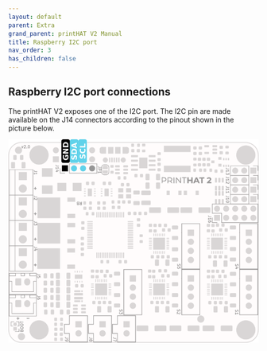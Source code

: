 ```yaml
---
layout: default
parent: Extra
grand_parent: printHAT V2 Manual
title: Raspberry I2C port
nav_order: 3
has_children: false
---
```


## Raspberry I2C port connections
The printHAT V2 exposes one of the I2C port. The I2C pin are made available on the J14 connectors according to the pinout shown in the picture below.

![spi-pinout](../assets/img/phatv2_pinout_i2c.png)
